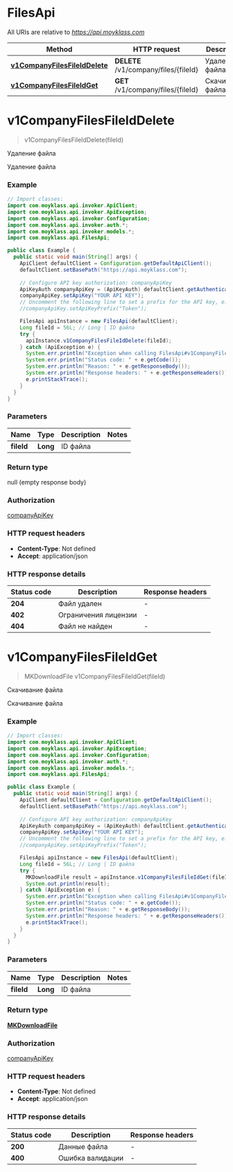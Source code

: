 # FilesApi

All URIs are relative to *https://api.moyklass.com*

Method | HTTP request | Description
------------- | ------------- | -------------
[**v1CompanyFilesFileIdDelete**](FilesApi.md#v1CompanyFilesFileIdDelete) | **DELETE** /v1/company/files/{fileId} | Удаление файла
[**v1CompanyFilesFileIdGet**](FilesApi.md#v1CompanyFilesFileIdGet) | **GET** /v1/company/files/{fileId} | Скачивание файла


<a name="v1CompanyFilesFileIdDelete"></a>
# **v1CompanyFilesFileIdDelete**
> v1CompanyFilesFileIdDelete(fileId)

Удаление файла

Удаление файла

### Example
```java
// Import classes:
import com.moyklass.api.invoker.ApiClient;
import com.moyklass.api.invoker.ApiException;
import com.moyklass.api.invoker.Configuration;
import com.moyklass.api.invoker.auth.*;
import com.moyklass.api.invoker.models.*;
import com.moyklass.api.FilesApi;

public class Example {
  public static void main(String[] args) {
    ApiClient defaultClient = Configuration.getDefaultApiClient();
    defaultClient.setBasePath("https://api.moyklass.com");
    
    // Configure API key authorization: companyApiKey
    ApiKeyAuth companyApiKey = (ApiKeyAuth) defaultClient.getAuthentication("companyApiKey");
    companyApiKey.setApiKey("YOUR API KEY");
    // Uncomment the following line to set a prefix for the API key, e.g. "Token" (defaults to null)
    //companyApiKey.setApiKeyPrefix("Token");

    FilesApi apiInstance = new FilesApi(defaultClient);
    Long fileId = 56L; // Long | ID файла
    try {
      apiInstance.v1CompanyFilesFileIdDelete(fileId);
    } catch (ApiException e) {
      System.err.println("Exception when calling FilesApi#v1CompanyFilesFileIdDelete");
      System.err.println("Status code: " + e.getCode());
      System.err.println("Reason: " + e.getResponseBody());
      System.err.println("Response headers: " + e.getResponseHeaders());
      e.printStackTrace();
    }
  }
}
```

### Parameters

Name | Type | Description  | Notes
------------- | ------------- | ------------- | -------------
 **fileId** | **Long**| ID файла |

### Return type

null (empty response body)

### Authorization

[companyApiKey](../README.md#companyApiKey)

### HTTP request headers

 - **Content-Type**: Not defined
 - **Accept**: application/json

### HTTP response details
| Status code | Description | Response headers |
|-------------|-------------|------------------|
**204** | Файл удален |  -  |
**402** | Ограничения лицензии |  -  |
**404** | Файл не найден |  -  |

<a name="v1CompanyFilesFileIdGet"></a>
# **v1CompanyFilesFileIdGet**
> MKDownloadFile v1CompanyFilesFileIdGet(fileId)

Скачивание файла

Скачивание файла

### Example
```java
// Import classes:
import com.moyklass.api.invoker.ApiClient;
import com.moyklass.api.invoker.ApiException;
import com.moyklass.api.invoker.Configuration;
import com.moyklass.api.invoker.auth.*;
import com.moyklass.api.invoker.models.*;
import com.moyklass.api.FilesApi;

public class Example {
  public static void main(String[] args) {
    ApiClient defaultClient = Configuration.getDefaultApiClient();
    defaultClient.setBasePath("https://api.moyklass.com");
    
    // Configure API key authorization: companyApiKey
    ApiKeyAuth companyApiKey = (ApiKeyAuth) defaultClient.getAuthentication("companyApiKey");
    companyApiKey.setApiKey("YOUR API KEY");
    // Uncomment the following line to set a prefix for the API key, e.g. "Token" (defaults to null)
    //companyApiKey.setApiKeyPrefix("Token");

    FilesApi apiInstance = new FilesApi(defaultClient);
    Long fileId = 56L; // Long | ID файла
    try {
      MKDownloadFile result = apiInstance.v1CompanyFilesFileIdGet(fileId);
      System.out.println(result);
    } catch (ApiException e) {
      System.err.println("Exception when calling FilesApi#v1CompanyFilesFileIdGet");
      System.err.println("Status code: " + e.getCode());
      System.err.println("Reason: " + e.getResponseBody());
      System.err.println("Response headers: " + e.getResponseHeaders());
      e.printStackTrace();
    }
  }
}
```

### Parameters

Name | Type | Description  | Notes
------------- | ------------- | ------------- | -------------
 **fileId** | **Long**| ID файла |

### Return type

[**MKDownloadFile**](MKDownloadFile.md)

### Authorization

[companyApiKey](../README.md#companyApiKey)

### HTTP request headers

 - **Content-Type**: Not defined
 - **Accept**: application/json

### HTTP response details
| Status code | Description | Response headers |
|-------------|-------------|------------------|
**200** | Данные файла |  -  |
**400** | Ошибка валидации |  -  |

